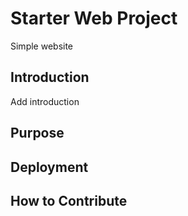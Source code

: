 # Starter Web Project
Simple website
## Introduction
Add introduction
## Purpose

## Deployment

## How to Contribute